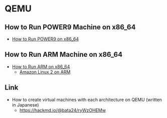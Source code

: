 # QEMU

## How to Run POWER9 Machine on x86_64
- [How to Run POWER9 on x86_64](doc/HowToRunPOWER9onX86_64.md)

## How to Run ARM Machine on x86_64
- [How to Run ARM on x86_64](doc/HowToRunARMonX86_64.md)
  - [Amazon Linux 2 on ARM](doc/HowToRunAmazonLinux2onARM.md)

## Link
- How to create virtual machines with each architecture on QEMU (written in Japanese)
  - https://hackmd.io/@bata24/ryWzOHEMw